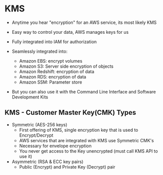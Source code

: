 # KMS
- Anytime you hear "encryption" for an AWS service, its most likely KMS
- Easy way to control your data, AWS manages keys for us
- Fully integrated into IAM for authorization
- Seamlessly integrated into:
	- Amazon EBS: encrypt volumes
	- Amazon S3: Server side encryption of objects
	- Amazon Redshift: encryption of data
	- Amazon RDS: encryption of data
	- Amazon SSM: Parameter store

- But you can also use it with the Command Line Interface and Software Development Kits


## KMS - Customer Master Key(CMK) Types

* Symmetric (AES-256 keys)
	- First offering of KMS, single encryption key that is used to Encrypt/Decrypt
	- AWS services that are integrated with KMS use Symmetric CMK's
	- Necessary for envelope encryption
	- You never get access to the Key unencrypted (must call KMS API to use it)
* Asymmetric (RSA & ECC key pairs)
	- Public (Encrypt) and Private Key (Decrypt) pair